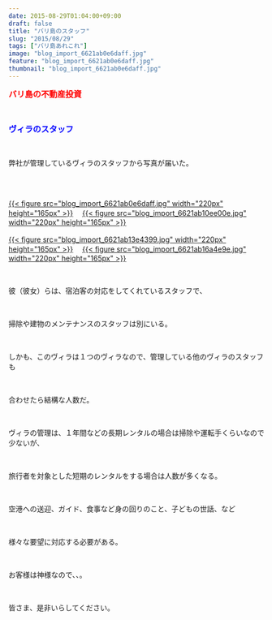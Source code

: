 ```yaml
---
date: 2015-08-29T01:04:00+09:00
draft: false
title: "バリ島のスタッフ"
slug: "2015/08/29"
tags: ["バリ島あれこれ"]
image: "blog_import_6621ab0e6daff.jpg"
feature: "blog_import_6621ab0e6daff.jpg"
thumbnail: "blog_import_6621ab0e6daff.jpg"
---
```

<p><font color="#ff0000" size="3"><strong>バリ島の不動産投資</strong></font></p><br/><p><font color="#0000ff" size="3"><strong>ヴィラのスタッフ</strong></font></p><br/><p>弊社が管理しているヴィラのスタッフから写真が届いた。</p><br/><p><br/><a href="blog_import_6621ab0fab7e5.jpg">{{< figure src="blog_import_6621ab0e6daff.jpg" width="220px" height="165px" >}}</a> 　<a href="blog_import_6621ab125d31a.jpg">{{< figure src="blog_import_6621ab10ee00e.jpg" width="220px" height="165px" >}}</a> <br/><br/><a href="blog_import_6621ab15304a2.jpg">{{< figure src="blog_import_6621ab13e4399.jpg" width="220px" height="165px" >}}</a> 　<a href="blog_import_6621ab17e3c2d.jpg">{{< figure src="blog_import_6621ab16a4e9e.jpg" width="220px" height="165px" >}}</a> <br/></p><br/><p>彼（彼女）らは、宿泊客の対応をしてくれているスタッフで、</p><br/><p>掃除や建物のメンテナンスのスタッフは別にいる。</p><br/><p>しかも、このヴィラは１つのヴィラなので、管理している他のヴィラのスタッフも</p><br/><p>合わせたら結構な人数だ。</p><br/><p>ヴィラの管理は、１年間などの長期レンタルの場合は掃除や運転手くらいなので少ないが、</p><br/><p>旅行者を対象とした短期のレンタルをする場合は人数が多くなる。</p><br/><p>空港への送迎、ガイド、食事など身の回りのこと、子どもの世話、など</p><br/><p>様々な要望に対応する必要がある。</p><br/><p>お客様は神様なので、、。</p><br/><p>皆さま、是非いらしてください。</p>

